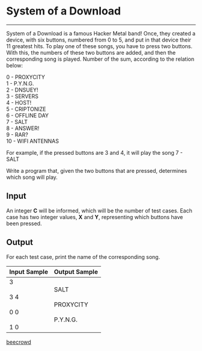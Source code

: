 # System of a Download

---

System of a Download is a famous Hacker Metal band! Once, they created a device, with six buttons, numbered from 0 to 5, and put in that device their 11 greatest hits. To play one of these songs, you have to press two buttons. With this, the numbers of these two buttons are added, and then the corresponding song is played. Number of the sum, according to the relation below:

0 - PROXYCITY  
1 - P.Y.N.G.  
2 - DNSUEY!  
3 - SERVERS  
4 - HOST!  
5 - CRIPTONIZE  
6 - OFFLINE DAY  
7 - SALT  
8 - ANSWER!  
9 - RAR?  
10 - WIFI ANTENNAS

For example, if the pressed buttons are 3 and 4, it will play the song 7 - SALT

Write a program that, given the two buttons that are pressed, determines which song will play.

## Input

An integer **C** will be informed, which will be the number of test cases. Each case has two integer values, **X** and **Y**, representing which buttons have been pressed.

## Output

For each test case, print the name of the corresponding song.

| Input Sample                       | Output Sample                         |
| ---------------------------------- | ------------------------------------- |
| 3<br><br>3 4<br><br>0 0<br><br>1 0 | SALT<br><br>PROXYCITY<br><br>P.Y.N.G. |

[beecrowd](https://www.beecrowd.com.br/judge/en/problems/view/2582)
